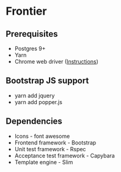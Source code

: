 # Frontier

## Prerequisites
* Postgres 9+
* Yarn
* Chrome web driver ([Instructions](https://github.com/SeleniumHQ/selenium/wiki/ChromeDriver#quick-installation))

## Bootstrap JS support
* yarn add jquery
* yarn add popper.js

## Dependencies
* Icons - font awesome
* Frontend framework - Bootstrap
* Unit test framework - Rspec
* Acceptance test framework - Capybara
* Template engine - Slim
